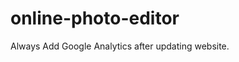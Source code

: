 # online-photo-editor

Always Add Google Analytics after updating website.

<!-- Global site tag (gtag.js) - Google Analytics -->
<script async src="https://www.googletagmanager.com/gtag/js?id=UA-138688182-2"></script>
<script>
  window.dataLayer = window.dataLayer || [];
  function gtag(){dataLayer.push(arguments);}
  gtag('js', new Date());

  gtag('config', 'UA-138688182-2');
</script>



